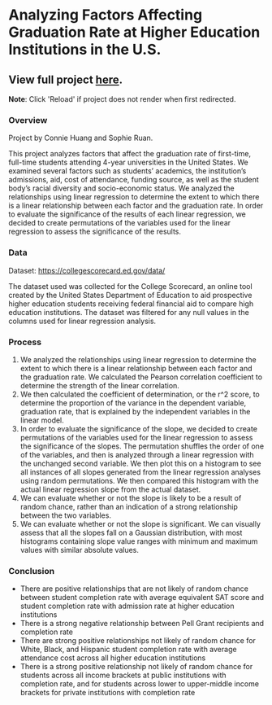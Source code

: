 # Analyzing Factors Affecting Graduation Rate at Higher Education Institutions in the U.S.

## View full project [here](./INFO%202950-%20Data%20Science%20Final%20Project.ipynb). 
**Note**: Click 'Reload' if project does not render when first redirected.

### Overview
Project by Connie Huang and Sophie Ruan.

This project analyzes factors that affect the graduation rate of first-time, full-time students attending 4-year universities in the United States. We examined several factors such as students’ academics, the institution’s admissions, aid, cost of attendance, funding source, as well as the student body’s racial diversity and socio-economic status. We analyzed the relationships using linear regression to determine the extent to which there is a linear relationship between each factor and the graduation rate. In order to evaluate the significance of the results of each linear regression, we decided to create permutations of the variables used for the linear regression to assess the significance of the results.

### Data
Dataset: https://collegescorecard.ed.gov/data/

The dataset used was collected for the College Scorecard, an online tool created by the United States Department of Education to aid prospective higher education students receiving federal financial aid to compare high education institutions. The dataset was filtered for any null values in the columns used for linear regression analysis.

### Process
1. We analyzed the relationships using linear regression to determine the extent to which there is a linear relationship between each factor and the graduation rate. We calculated the Pearson correlation coefficient to determine the strength of the linear correlation. 
2. We then calculated the coefficient of determination, or the r^2 score, to determine the proportion of the variance in the dependent variable, graduation rate, that is explained by the independent variables in the linear model. 
3. In order to evaluate the significance of the slope, we decided to create permutations of the variables used for the linear regression to assess the significance of the slopes. The permutation shuffles the order of one of the variables, and then is analyzed through a linear regression with the unchanged second variable. We then plot this on a histogram to see all instances of all slopes generated from the linear regression analyses using random permutations. We then compared this histogram with the actual linear regression slope from the actual dataset. 
4. We can evaluate whether or not the slope is likely to be a result of random chance, rather than an indication of a strong relationship between the two variables. 
5. We can evaluate whether or not the slope is significant. We can visually assess that all the slopes fall on a Gaussian distribution, with most histograms containing slope value ranges with minimum and maximum values with similar absolute values.

### Conclusion
- There are positive relationships that are not likely of random chance between student completion rate with average equivalent SAT score and student completion rate with admission rate at higher education institutions 
- There is a strong negative relationship between Pell Grant recipients and completion rate
- There are strong positive relationships not likely of random chance for White, Black, and Hispanic student completion rate with average attendance cost across all higher education institutions
- There is a strong positive relationship not likely of random chance for students across all income brackets at public institutions with completion rate, and for students across lower to upper-middle income brackets for private institutions with completion rate
